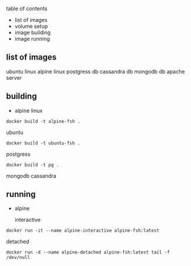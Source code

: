 table of contents

- list of images
- volume setup
- image building
- image running

## list of images

ubuntu linux
alpine linux
postgress db
cassandra db
mongodb db
apache server

## building

- alpine linux

```fish
docker build -t alpine-fsh .
```

ubuntu

```fish
docker build -t ubuntu-fsh .
```

postgress

```fish
docker build -t pg .
```

mongodb
cassandra

## running

- alpine

    interactive

```fish
docker run -it --name alpine-interactive alpine-fsh:latest
```

detached

```fish
docker run -d --name alpine-detached alpine-fsh:latest tail -f /dev/null
```
